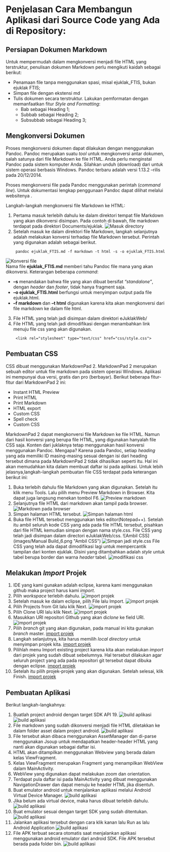 # Penjelasan Cara Membangun Aplikasi dari Source Code yang Ada di Repository:

## Persiapan Dokumen Markdown

Untuk mempermudah dalam mengkonversi menjadi file HTML yang terstruktur, penulisan dokumen Markdown perlu mengikuti kaidah sebagai berikut:  

 - Penamaan file tanpa menggunakan spasi, misal ejuklak_FTIS, bukan ejuklak FTIS;  
 - Simpan file dengan ekstensi md  
 - Tulis dokumen secara terstruktur. Lakukan pemformatan dengan memanfaatkan fitur *Style and Formatting*:  
   - Bab sebagai Heading 1;  
   - Subbab sebagai Heading 2;  
   - Subsubbab sebagai Heading 3;   

## Mengkonversi Dokumen

Proses mengkonversi dokumen dapat dilakukan dengan menggunakan Pandoc. Pandoc merupakan suatu *tool* untuk mengkonversi antar dokumen, salah satunya dari file Markdown ke file HTML. Anda perlu menginstal Pandoc pada sistem komputer Anda. Silahkan unduh (download) dari [](https://github.com/jgm/pandoc/releases) untuk sistem operasi berbasis Windows. Pandoc terbaru adalah versi 1.13.2 –rilis pada 20/12/2014.  

Proses mengkonversi file pada Pandoc menggunakan perintah (*command line*). Untuk dokumentasi lengkap penggunaan Pandoc dapat dilihat melalui websitenya [](http://pandoc.org/getting-started.html#step-6-converting-a-file).  

Langkah-langkah mengkonversi file Markdown ke HTML:  

1. Pertama masuk terlebih dahulu ke dalam direktori tempat file Markdown yang akan dikonversi disimpan. Pada contoh di bawah, file markdown terdapat pada direktori Documents/ejuklak.
  ![Masuk directory](images/Manual_Build_1.png "Masuk directory")  
2. Setelah masuk ke dalam direktori file Markdown, langkah selanjutnya adalah melakukan konversi terhadap file Markdown tersebut. Perintah yang digunakan adalah sebagai berikut.  
   ```
    pandoc ejuklak_FTIS.md -f markdown -t html -s -o ejuklak_FTIS.html
   ```
![Konversi file](images/Manual_Build_2.png "Konversi file")  
Nama file **ejuklak&#95;FTIS.md** memberi tahu Pandoc file mana yang akan dikonversi. Keterangan beberapa *command*:  
  - **–s** menandakan bahwa file yang akan dibuat bersifat *“standalone”*, dengan *header* dan *footer*, tidak hanya fragment saja. 
  - **–o ejuklak&#95;FTIS.html** berfungsi untuk menyimpan output pada file ejuklak.html. 
  - **–f markdown** dan **–t html** digunakan karena kita akan mengkonversi dari file markdown ke dalam file html.
3. File HTML yang telah jadi disimpan dalam direktori eJuklakWeb/
4. File HTML yang telah jadi dimodifikasi dengan menambahkan link menuju file css yang akan digunakan.  
   ```
    <link rel="stylesheet" type="text/css" href="css/style.css">
   ```

## Pembuatan CSS

CSS dibuat menggunakan MarkdownPad 2. MarkdownPad 2 merupakan sebuah editor untuk file markdown pada sistem operasi Windows. Aplikasi ini mempunyai dua versi, gratis dan pro (berbayar). Berikut beberapa fitur-fitur dari MarkdownPad 2 ini:  
 - Instant HTML Preview
 - Print HTML
 - Print Markdown
 - HTML export
 - Custom CSS
 - Spell check
 - Custom CSS  

MarkdownPad 2 dapat mengkonversi file Markdown ke file HTML. Namun dari hasil konversi yang berupa file HTML, yang digunakan hanyalah file CSS saja. Konten dari juklaknya tetap menggunakan hasil konversi menggunakan Pandoc. Mengapa? Karena pada Pandoc, setiap *heading* yang ada memiliki ID masing-masing sesuai dengan isi dari heading tersebut dimana pada MarkdownPad 2 tidak dihasilkan seperti itu. Hal ini akan memudahkan kita dalam membuat daftar isi pada aplikasi.
Untuk lebih jelasnya,langkah-langkah pembuatan file CSS terdapat pada keterangan berikut ini:  

1. Buka terlebih dahulu file Markdown yang akan digunakan. Setelah itu klik menu Tools. Lalu pilih menu Preview Markdown in Browser. Kita dapat juga langsung menekan tombol F6.
  ![Preview markdown](images/Manual_Build_3.png "Preview markdown")
2. Selanjutnya file HTML dari markdown akan tampil pada browser.
  ![Markdown pada browser](images/Manual_Build_4.png "Markdown pada browser")
3. Simpan halaman HTML tersebut.
  ![Simpan halaman html](images/Manual_Build_5.png "Simpan halaman html")
4. Buka file HTML tersebut menggunakan teks editor(Notepad++). Setelah itu ambil seluruh kode CSS yang ada pada file HTML tersebut, pisahkan dari file HTML  kemudian simpan dengan nama style.css. File CSS yang telah jadi disimpan dalam directori eJuklakWeb/css.
  ![Ambil CSS](images/Manual Build_6.png "Ambil CSS")
  ![Simpan jadi style.css](images/Manual_Build_7.png "Simpan jadi style.css")
  File CSS yang telah ada dapat dimodifikasi lagi untuk mempercantik tampilan dari konten ejuklak. Disini yang ditambahkan adalah *style* untuk tabel berupa border dan warna *header* tabel.
  ![modifikasi css](images/Manual_Build_8.png "modifikasi css")

## Melakukan *Import* Projek

1. IDE yang kami gunakan adalah eclipse, karena kami menggunakan github maka project harus kami *import*.
2. Pilih *workspace* terlebih dahulu.
  ![import projek](images/Manual_Build_9.png "import projek")  
3. Setelah masuk ke dalam eclipse, pilih File lalu Import.
  ![import projek](images/Manual_Build_10.png "import projek")  
4. Pilih Projects from Git lalu klik Next.
  ![import projek](images/Manual_Build_11.png "import projek")  
5. Pilih Clone URl lalu klik Next.
  ![import projek](images/Manual_Build_12.png "import projek")  
6. Masukkan URl repositori Github yang akan di*clone* ke field URl.
  ![import projek](images/Manual_Build_13.png "import projek")
7. Pilih *branch* git yang akan digunakan, pada manual ini kita gunakan *branch* master.
  [import projek](images/Manual_Build_14.png "import projek")  
8. Langkah selanjutnya, kita harus memilih *local directory* untuk menyimpan projek kita.
  [import projek](images/Manual_Build_15.png "import projek")  
9. Pilihlah menu Import existing project karena kita akan melakukan *import* dari projek yang sudah dibuat sebelumnya. Hal tersebut dilakukan agar seluruh project yang ada pada repositori git tersebut dapat dibuka dengan eclipse.
  [import projek](images/Manual_Build_16.png "import projek")  
10. Setelah itu pilih projek-projek yang akan digunakan. Setelah selesai, klik Finish.
  [import projek](images/Manual_Build_17.png "import projek")

## Pembuatan Aplikasi

Berikut langkah-langkahnya:

1. Buatlah project android dengan target SDK API 19.
  ![build aplikasi](images/Manual_Build_18.png "build aplikasi")
  ![build aplikasi](images/Manual_Build_19.png "build aplikasi")  
2. File markdown yang sudah dikonversi menjadi file HTML diletakkan ke dalam folder asset dalam project android.
  ![build aplikasi](images/Manual_Build_20.png "build aplikasi")  
3. File tersebut akan dibaca menggunakan AssetManager dan di-parse menggunakan Jsoup untuk mendapatkan header-header HTML yang nanti akan digunakan sebagai daftar isi.  
4. HTML akan ditampilkan menggunakan Webview yang berada dalam kelas ViewFragment.  
5. Kelas ViewFragment merupakan Fragment yang menampilkan WebView dalam MainActivity.  
6. WebView yang digunakan dapat melakukan zoom dan orientation.  
7. Terdapat pula daftar isi pada MainActivity yang dibuat menggunakan NavigationDrawer dan dapat menuju ke header HTML jika disentuh.
8. Buat emulator android untuk menjalankan aplikasi melalui Android Virtual Device Manager.
  ![build aplikasi](images/Manual_Build_21.png "build aplikasi")  
9. Jika belum ada virtual device, maka harus dibuat terlebih dahulu.
  ![build aplikasi](images/Manual_Build_22.png "build aplikasi")  
10. Buat emulator sesuai dengan target SDK yang sudah ditentukan.
  ![build aplikasi](images/Manual_Build_23.png "build aplikasi")  
11. Jalankan aplikasi tersebut dengan cara klik kanan lalu Run as lalu Android Application
  ![build aplikasi](images/Manual_Build_24.png "build aplikasi")  
12. File APK terbuat secara otomatis saat menjalankan aplikasi menggunakan android emulator dari android SDK. File APK tersebut berada pada folder bin.
  ![build aplikasi](images/Manual_Build_25.png "build aplikasi")
